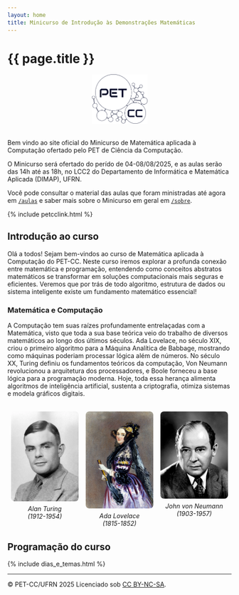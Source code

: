 ```yaml
--- 
layout: home
title: Minicurso de Introdução às Demonstrações Matemáticas
---
```



# {{ page.title }}

<div style="text-align: center;">
<img alt="Logo do PET-CC" src="assets/images/logo-petcc.png" width="125" height="auto">
</div>
<br>

Bem vindo ao site oficial do Minicurso de Matemática aplicada à Computação ofertado pelo PET de Ciência da Computação.

O Minicurso será ofertado do perído de 04-08/08/2025, e as aulas serão das 14h até as 18h, no LCC2 do Departamento de Informática e Matemática Aplicada (DIMAP), UFRN.

Você pode consultar o material das aulas que foram ministradas até agora em [`/aulas`](/aulas.md) e saber mais sobre o Minicurso em geral em [`/sobre`](/sobre.md).

{% include petcclink.html %}

<!--## Objetivo do Curso

Esse curso foi desenvolvido pelo PETCC com o objetivo de introduzir conceitos matemáticos e suas utilidades na computação e programação - sobretudo aos calouros do BTI e do BCC - com o objetivo de facilitar o entendimento de materiais em disciplinas futuras e estabelecer uma ligação entre elas e a área da computação.

Assim, guiados por pesquisas de demanda e interesse realizadas anteriormente pelo PET, procuramos introduzir conceitos matemáticos como Lógica, Teoria dos Conjuntos, Indução, Recursão e Teoria dos números de forma simples e compreensível, os relacionando com as áreas da Computação e Programação
-->
## Introdução ao curso

Olá a todos! Sejam bem-vindos ao curso de Matemática aplicada à Computação do PET-CC. Neste curso iremos explorar a profunda conexão entre matemática e programação, entendendo como conceitos abstratos matemáticos se transformar em soluções computacionais mais seguras e eficientes. Veremos que por trás de todo algoritmo, estrutura de dados ou sistema inteligente existe um fundamento matemático essencial!

### Matemática e Computação

A Computação tem suas raízes profundamente entrelaçadas com a Matemática, visto que toda a sua base teórica veio do trabalho de diversos matemáticos ao longo dos últimos séculos. Ada Lovelace, no século XIX, criou o primeiro algoritmo para a Máquina Analítica de Babbage, mostrando como máquinas poderiam processar lógica além de números. No século XX, Turing definiu os fundamentos teóricos da computação, Von Neumann revolucionou a arquitetura dos processadores, e Boole forneceu a base lógica para a programação moderna. Hoje, toda essa herança alimenta algoritmos de inteligência artificial, sustenta a criptografia, otimiza sistemas e modela gráficos digitais.

<div class="row" style="display: flex; justify-content: space-between; margin: 2rem 0;">
  <div class="figure" style="flex: 1; text-align: center;">
    <img src="assets/images/alanturing.png" alt="Alan Turing" style="display: block; max-width: 90%; margin: 0 auto; border-radius: 8px;">
    <p style="margin: 0.5rem auto 0; text-align: center;"><em>Alan Turing<br>(1912-1954)</em></p>
  </div>

  <div class="figure" style="flex: 1; text-align: center;">
    <img src="assets/images/adalovelace.png" alt="Ada Lovelace" style="display: block; max-width: 90%; margin: 0 auto; border-radius: 8px;">
    <p style="margin: 0.5rem auto 0; text-align: center;"><em>Ada Lovelace<br>(1815-1852)</em></p>
  </div>
  
  <div class="figure" style="flex: 1; text-align: center;">
    <img src="assets/images/vonneumann.png" alt="John Von Neumann" style="display: block; max-width: 90%; margin: 0 auto; border-radius: 8px;">
    <p style="margin: 0.5rem auto 0; text-align: center;"><em>John von Neumann<br>(1903-1957)</em></p>
  </div>
</div>


## Programação do curso

{% include dias_e_temas.html %}

---
<div class="small center">
<p>&copy; PET-CC/UFRN 2025 Licenciado sob <a href="https://creativecommons.org/licenses/by-nc-sa/4.0/deed.pt-br">CC BY-NC-SA</a>.</p>
</div>
